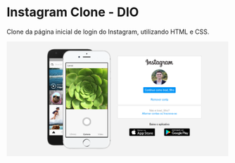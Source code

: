 # Instagram Clone - DIO

Clone da página inicial de login do Instagram, utilizando HTML e CSS.

![banner](https://github.com/hildebrandofilho/instagram-clone-dio/blob/main/readme.png)
